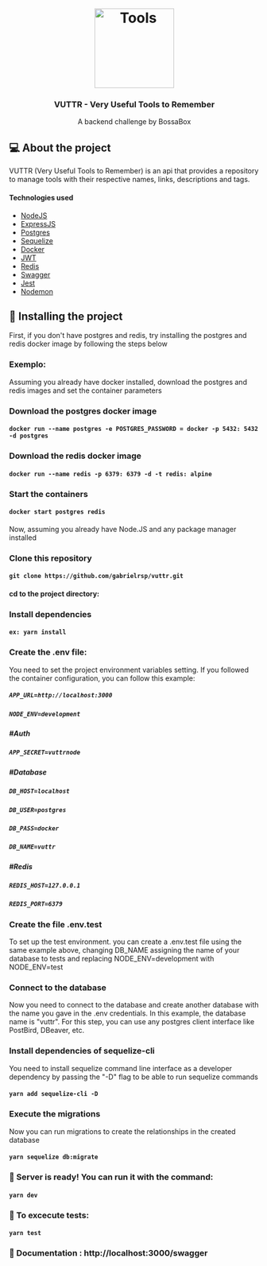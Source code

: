 
<h1 align="center">
  <img alt="Tools" src="https://www.integrant.com/wp-content/uploads/2015/02/icon-services-toolstechnologies.png" width="160px" />
</h1>

<h3 align="center">VUTTR - Very Useful Tools to Remember</h3>

<p align="center">A backend challenge by BossaBox</p>

## 💻 About the project

 VUTTR (Very Useful Tools to Remember) is an api that provides a repository to manage tools with their respective names, links, descriptions and tags.

 #### Technologies used

  -  [NodeJS](https://nodejs.org/)
  -  [ExpressJS](https://expressjs.com/)
  -  [Postgres](https://postgresql.org/)
  -  [Sequelize](https://sequelize.org/master/)
  -  [Docker](https://www.docker.com/)
  -  [JWT](https://jwt.io/)
  -  [Redis](https://redis.io/)
  -  [Swagger](https://swagger.io/)
  -  [Jest](https://jestjs.io/)
  -  [Nodemon](https://nodemon.io/)


## 🔧 Installing the project

First, if you don't have postgres and redis, try installing the postgres and redis docker image by following the steps below

### Exemplo:
Assuming you already have docker installed, download the postgres and redis images and set the container parameters

### Download the postgres docker image

#### `docker run --name postgres -e POSTGRES_PASSWORD = docker -p 5432: 5432 -d postgres`

### Download the redis docker image

#### `docker run --name redis -p 6379: 6379 -d -t redis: alpine`

### Start the containers

#### `docker start postgres redis`


Now, assuming you already have Node.JS and any package manager installed

### Clone this repository

#### `git clone https://github.com/gabrielrsp/vuttr.git`

#### cd to the project directory:

### Install dependencies

#### `ex: yarn install`

### Create the .env file:

You need to set the project environment variables setting. If you followed the container configuration, you can follow this example:

##### `APP_URL=http://localhost:3000`
##### `NODE_ENV=development`

##### #Auth

##### `APP_SECRET=vuttrnode`

##### #Database

##### `DB_HOST=localhost`
##### `DB_USER=postgres`
##### `DB_PASS=docker`
##### `DB_NAME=vuttr`

##### #Redis

##### `REDIS_HOST=127.0.0.1`
##### `REDIS_PORT=6379`


### Create the file .env.test

To set up the test environment. you can create a .env.test file using the same example above, changing DB_NAME assigning the name of your database to tests and replacing NODE_ENV=development with NODE_ENV=test

### Connect to the database

Now you need to connect to the database and create another database with the name you gave in the .env credentials. In this example, the database name is "vuttr". For this step, you can use any postgres client interface like PostBird, DBeaver, etc.


### Install dependencies of sequelize-cli

You need to install sequelize command line interface as a developer dependency by passing the "-D" flag to be able to run sequelize commands

#### `yarn add sequelize-cli -D`

### Execute the migrations

Now you can run migrations to create the relationships in the created database

#### `yarn sequelize db:migrate`

### 🚀 Server is ready! You can run it with the command:

#### `yarn dev`

### 📝 To excecute tests:

#### `yarn test`

### 📜 Documentation : http://localhost:3000/swagger

